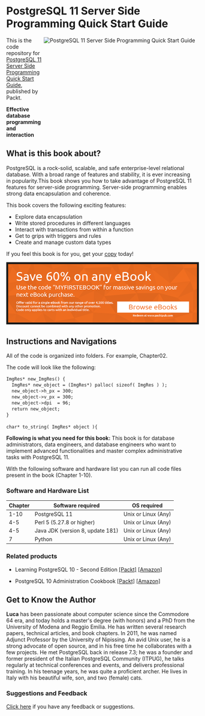 # PostgreSQL 11 Server Side Programming Quick Start Guide

<a href="https://www.packtpub.com/big-data-and-business-intelligence/postgresql-11-server-side-programming-quick-start-guide?utm_source=github&utm_medium=repository&utm_campaign=9781789342222"><img src="https://dz13w8afd47il.cloudfront.net/sites/default/files/imagecache/ppv4_main_book_cover/B11208.png" alt="PostgreSQL 11 Server Side Programming Quick Start Guide" height="256px" align="right"></a>

This is the code repository for [PostgreSQL 11 Server Side Programming Quick Start Guide](https://www.packtpub.com/big-data-and-business-intelligence/postgresql-11-server-side-programming-quick-start-guide?utm_source=github&utm_medium=repository&utm_campaign=9781789342222), published by Packt.

**Effective database programming and interaction**

## What is this book about?
PostgreSQL is a rock-solid, scalable, and safe enterprise-level relational database. With a broad range of features and stability, it is ever increasing in popularity.This book shows you how to take advantage of PostgreSQL 11 features for server-side programming. Server-side programming enables strong data encapsulation and coherence.

This book covers the following exciting features: 
* Explore data encapsulation
* Write stored procedures in different languages
* Interact with transactions from within a function
* Get to grips with triggers and rules
* Create and manage custom data types

If you feel this book is for you, get your [copy](https://www.amazon.com/dp/1789342228) today!

<a href="https://www.packtpub.com/?utm_source=github&utm_medium=banner&utm_campaign=GitHubBanner"><img src="https://raw.githubusercontent.com/PacktPublishing/GitHub/master/GitHub.png" 
alt="https://www.packtpub.com/" border="5" /></a>


## Instructions and Navigations
All of the code is organized into folders. For example, Chapter02.

The code will look like the following:
```
ImgRes* new_ImgRes() {
  ImgRes* new_object = (ImgRes*) palloc( sizeof( ImgRes ) );
  new_object->h_px = 300;
  new_object->v_px = 300;
  new_object->dpi  = 96;
  return new_object;
}

char* to_string( ImgRes* object ){
```

**Following is what you need for this book:**
This book is for database administrators, data engineers, and database engineers who want to implement advanced functionalities and master complex administrative tasks with PostgreSQL 11.

With the following software and hardware list you can run all code files present in the book (Chapter 1-10).

### Software and Hardware List

| Chapter  | Software required                   | OS required                        |
| -------- | ------------------------------------| -----------------------------------|
| 1-10     | PostgreSQL 11                       | Unix or Linux (Any)                |
| 4-5      | Perl 5 (5.27.8 or higher)           | Unix or Linux (Any)                |
| 4-5      | Java JDK (version 8, update 181)    | Unix or Linux (Any)                |
| 7        | Python                              | Unix or Linux (Any)                |

### Related products 
* Learning PostgreSQL 10 - Second Edition [[Packt]](https://india.packtpub.com/in/big-data-and-business-intelligence/learning-postgresql-10-second-edition?utm_source=github&utm_medium=repository&utm_campaign=9781788392013) [[Amazon]](https://www.amazon.com/dp/1788392019)

* PostgreSQL 10 Administration Cookbook [[Packt]](https://india.packtpub.com/in/big-data-and-business-intelligence/postgresql-10-administration-cookbook?utm_source=github&utm_medium=repository&utm_campaign=9781788474924) [[Amazon]](https://www.amazon.com/dp/1788474929)

## Get to Know the Author
**Luca**
has been passionate about computer science since the Commodore 64 era, and today holds a master's degree (with honors) and a PhD from the University of Modena and Reggio Emilia. He has written several research papers, technical articles, and book chapters.
In 2011, he was named Adjunct Professor by the University of Nipissing. An avid Unix user, he is a strong advocate of open source, and in his free time he collaborates with a few projects. He met PostgreSQL back in release 7.3; he was a founder and former president of the Italian PostgreSQL Community (ITPUG), he talks regularly at technical conferences and events, and delivers professional training. In his teenage years, he was quite a proficient archer. He lives in Italy with his beautiful wife, son, and two (female) cats.

### Suggestions and Feedback
[Click here](https://docs.google.com/forms/d/e/1FAIpQLSdy7dATC6QmEL81FIUuymZ0Wy9vH1jHkvpY57OiMeKGqib_Ow/viewform) if you have any feedback or suggestions.

